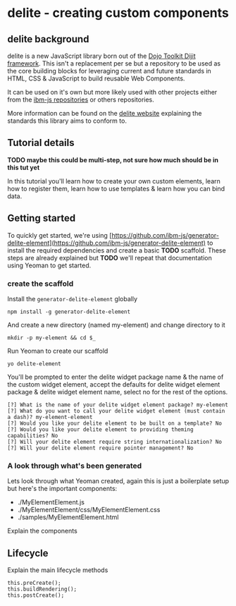 # delite - creating custom components

## delite background
delite is a new JavaScript library born out of the [Dojo Toolkit Dijit framework](http://dojotoolkit.org/reference-guide/1.10/dijit).
This isn't a replacement per se but a repository to be used as the core building blocks for leveraging current and future standards
in HTML, CSS & JavaScript to build reusable Web Components.

It can be used on it's own but more likely used with other projects either from the [ibm-js repositories](https://github.com/ibm-js)
or others repositories.

More information can be found on the [delite website](http://ibm-js.github.io/delite/) explaining the standards this library aims to conform to.

## Tutorial details
**TODO maybe this could be multi-step, not sure how much should be in this tut yet**

In this tutorial you'll learn how to create your own custom elements, learn how to register them, learn how to use templates
& learn how you can bind data.

## Getting started
To quickly get started, we're using [https://github.com/ibm-js/generator-delite-element](https://github.com/ibm-js/generator-delite-element)
to install the required dependencies and create a basic **TODO** scaffold.
These steps are already explained but **TODO** we'll repeat that documentation using Yeoman to get started.

### create the scaffold
Install the `generator-delite-element` globally

    npm install -g generator-delite-element

And create a new directory (named my-element) and change directory to it

    mkdir -p my-element && cd $_

Run Yeoman to create our scaffold

    yo delite-element

You'll be prompted to enter the delite widget package name & the name of the custom widget element, accept the defaults for delite widget element package
& delite widget element name, select no for the rest of the options.

    [?] What is the name of your delite widget element package? my-element
    [?] What do you want to call your delite widget element (must contain a dash)? my-element-element
    [?] Would you like your delite element to be built on a template? No
    [?] Would you like your delite element to providing theming capabilities? No
    [?] Will your delite element require string internationalization? No
    [?] Will your delite element require pointer management? No

### A look through what's been generated

Lets look through what Yeoman created, again this is just a boilerplate setup but here's the important components:

- ./MyElementElement.js
- ./MyElementElement/css/MyElementElement.css
- ./samples/MyElementElement.html


Explain the components

## Lifecycle
Explain the main lifecycle methods

	this.preCreate();
	this.buildRendering();
	this.postCreate();

